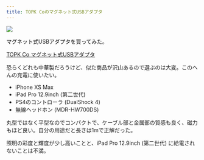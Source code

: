 ```yaml
---
title: TOPK Coのマグネット式USBアダプタ
---
```


![](https://i.imgur.com/oh2Eskjh.jpg)

マグネット式USBアダプタを買ってみた。

[TOPK Co マグネット式USBアダプタ](https://www.amazon.co.jp/dp/B07XSNVPSW)

恐らくどれも中華製だろうけど、似た商品が沢山あるので選ぶのは大変。このへんの充電に使いたい。

- iPhone XS Max
- iPad Pro 12.9inch (第二世代)
- PS4のコントローラ (DualShock 4)
- 無線ヘッドホン (MDR-HW700DS)

丸型ではなく平型なのでコンパクトで、ケーブル部と金属部の質感も良く、磁力もほど良い。自分の用途だと長さは1mで正解だった。

照明の彩度と輝度が少し高いことと、iPad Pro 12.9inch (第二世代) に給電されないことは不満。
